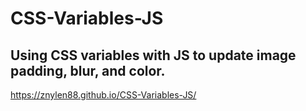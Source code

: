 # CSS-Variables-JS
## Using CSS variables with JS to update image padding, blur, and color.
https://znylen88.github.io/CSS-Variables-JS/
